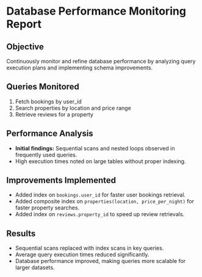 # Database Performance Monitoring Report

## Objective
Continuously monitor and refine database performance by analyzing query execution plans and implementing schema improvements.

## Queries Monitored
1. Fetch bookings by user_id
2. Search properties by location and price range
3. Retrieve reviews for a property

## Performance Analysis
- **Initial findings:** Sequential scans and nested loops observed in frequently used queries.
- High execution times noted on large tables without proper indexing.

## Improvements Implemented
- Added index on `bookings.user_id` for faster user bookings retrieval.
- Added composite index on `properties(location, price_per_night)` for faster property searches.
- Added index on `reviews.property_id` to speed up review retrievals.

## Results
- Sequential scans replaced with index scans in key queries.
- Average query execution times reduced significantly.
- Database performance improved, making queries more scalable for larger datasets.
